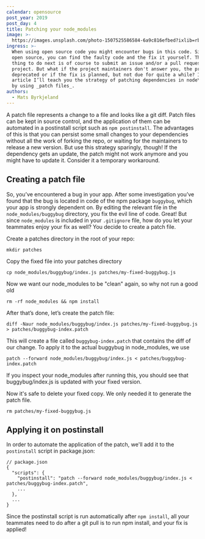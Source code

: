 ```yaml
---
calendar: opensource
post_year: 2019
post_day: 4
title: Patching your node_modules
image: >-
  https://images.unsplash.com/photo-1507525586584-6a9c816efbed?ixlib=rb-1.2.1&ixid=eyJhcHBfaWQiOjEyMDd9&auto=format&fit=crop&w=2250&q=80
ingress: >-
  When using open source code you might encounter bugs in this code. Since it's
  open source, you can find the faulty code and the fix it yourself. The right
  thing to do next is of course to submit an issue and/or a pull request on the
  project. But what if the project maintainers don't answer you, the project is
  deprecated or if the fix is planned, but not due for quite a while? In this
  article I’ll teach you the strategy of patching dependencies in node\_modules
  by using _patch files_.
authors:
  - Mats Byrkjeland
---
```

A patch file represents a change to a file and looks like a git diff. Patch files can be kept in source control, and the application of them can be automated in a postinstall script such as `npm postinstall`. The advantages of this is that you can persist some small changes to your dependencies without all the work of forking the repo, or waiting for the maintainers to release a new version. But use this strategy sparingly, though! If the dependency gets an update, the patch might not work anymore and you might have to update it. Consider it a temporary workaround.

## Creating a patch file
So, you’ve encountered a bug in your app. After some investigation you’ve found that the bug is located in code of the npm package `buggybug`, which your app is strongly dependent on. By editing the relevant file in the `node_modules/buggybug` directory, you fix the evil line of code. Great! But since `node_modules` is included in your `.gitignore` file, how do you let your teammates enjoy your fix as well? You decide to create a patch file.

Create a patches directory in the root of your repo:

```
mkdir patches
```

Copy the fixed file into your patches directory
```
cp node_modules/buggybug/index.js patches/my-fixed-buggybug.js
```

Now we want our node_modules to be "clean" again, so why not run a good old

```
rm -rf node_modules && npm install
```

After that’s done, let’s create the patch file:

```
diff -Naur node_modules/buggybug/index.js patches/my-fixed-buggybug.js > patches/buggybug-index.patch
```

This will create a file called `buggybug-index.patch` that contains the diff of our change. To apply it to the actual buggybug in node_modules, we use 

```
patch --forward node_modules/buggybug/index.js < patches/buggybug-index.patch
```

If you inspect your node_modules after running this, you should see that buggybug/index.js is updated with your fixed version.

Now it's safe to delete your fixed copy. We only needed it to generate the patch file.
```
rm patches/my-fixed-buggybug.js
```

## Applying it on postinstall

In order to automate the application of the patch, we'll add it to the `postinstall` script in package.json:
```
// package.json
{
  "scripts": {
    "postinstall": "patch --forward node_modules/buggybug/index.js < patches/buggybug-index.patch",
    ...
  },
  ...
}
```

Since the postinstall script is run automatically after `npm install`, all your teammates need to do after a git pull is to run npm install, and your fix is applied!
